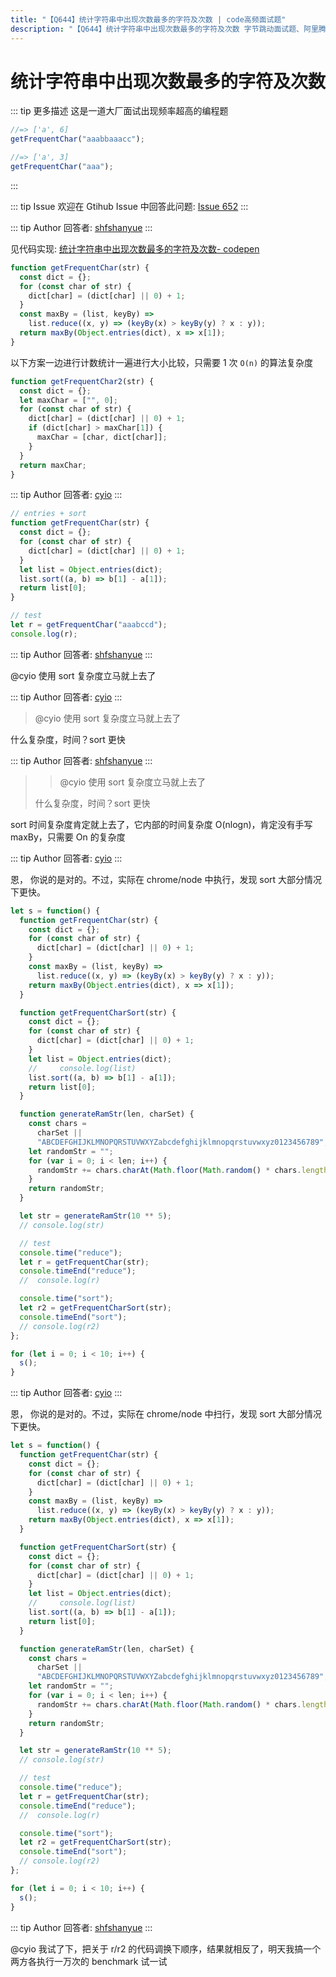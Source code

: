 ```yaml
---
title: "【Q644】统计字符串中出现次数最多的字符及次数 | code高频面试题"
description: "【Q644】统计字符串中出现次数最多的字符及次数 字节跳动面试题、阿里腾讯面试题、美团小米面试题。"
---
```


# 统计字符串中出现次数最多的字符及次数

::: tip 更多描述
这是一道大厂面试出现频率超高的编程题

```js
//=> ['a', 6]
getFrequentChar("aaabbaaacc");

//=> ['a', 3]
getFrequentChar("aaa");
```

:::

::: tip Issue
欢迎在 Gtihub Issue 中回答此问题: [Issue 652](https://github.com/shfshanyue/Daily-Question/issues/652)
:::

::: tip Author
回答者: [shfshanyue](https://github.com/shfshanyue)
:::

见代码实现: [统计字符串中出现次数最多的字符及次数- codepen](https://codepen.io/shanyue/pen/YzVGjrv?editors=0012)

```js
function getFrequentChar(str) {
  const dict = {};
  for (const char of str) {
    dict[char] = (dict[char] || 0) + 1;
  }
  const maxBy = (list, keyBy) =>
    list.reduce((x, y) => (keyBy(x) > keyBy(y) ? x : y));
  return maxBy(Object.entries(dict), x => x[1]);
}
```

以下方案一边进行计数统计一遍进行大小比较，只需要 1 次 `O(n)` 的算法复杂度

```js
function getFrequentChar2(str) {
  const dict = {};
  let maxChar = ["", 0];
  for (const char of str) {
    dict[char] = (dict[char] || 0) + 1;
    if (dict[char] > maxChar[1]) {
      maxChar = [char, dict[char]];
    }
  }
  return maxChar;
}
```

::: tip Author
回答者: [cyio](https://github.com/cyio)
:::

```js
// entries + sort
function getFrequentChar(str) {
  const dict = {};
  for (const char of str) {
    dict[char] = (dict[char] || 0) + 1;
  }
  let list = Object.entries(dict);
  list.sort((a, b) => b[1] - a[1]);
  return list[0];
}

// test
let r = getFrequentChar("aaabccd");
console.log(r);
```

::: tip Author
回答者: [shfshanyue](https://github.com/shfshanyue)
:::

@cyio 使用 sort 复杂度立马就上去了

::: tip Author
回答者: [cyio](https://github.com/cyio)
:::

> @cyio 使用 sort 复杂度立马就上去了

什么复杂度，时间？sort 更快

::: tip Author
回答者: [shfshanyue](https://github.com/shfshanyue)
:::

> > @cyio 使用 sort 复杂度立马就上去了
>
> 什么复杂度，时间？sort 更快

sort 时间复杂度肯定就上去了，它内部的时间复杂度 O(nlogn)，肯定没有手写 maxBy，只需要 On 的复杂度

::: tip Author
回答者: [cyio](https://github.com/cyio)
:::

恩， 你说的是对的。不过，实际在 chrome/node 中执行，发现 sort 大部分情况下更快。

```js
let s = function() {
  function getFrequentChar(str) {
    const dict = {};
    for (const char of str) {
      dict[char] = (dict[char] || 0) + 1;
    }
    const maxBy = (list, keyBy) =>
      list.reduce((x, y) => (keyBy(x) > keyBy(y) ? x : y));
    return maxBy(Object.entries(dict), x => x[1]);
  }

  function getFrequentCharSort(str) {
    const dict = {};
    for (const char of str) {
      dict[char] = (dict[char] || 0) + 1;
    }
    let list = Object.entries(dict);
    //     console.log(list)
    list.sort((a, b) => b[1] - a[1]);
    return list[0];
  }

  function generateRamStr(len, charSet) {
    const chars =
      charSet ||
      "ABCDEFGHIJKLMNOPQRSTUVWXYZabcdefghijklmnopqrstuvwxyz0123456789";
    let randomStr = "";
    for (var i = 0; i < len; i++) {
      randomStr += chars.charAt(Math.floor(Math.random() * chars.length));
    }
    return randomStr;
  }

  let str = generateRamStr(10 ** 5);
  // console.log(str)

  // test
  console.time("reduce");
  let r = getFrequentChar(str);
  console.timeEnd("reduce");
  //  console.log(r)

  console.time("sort");
  let r2 = getFrequentCharSort(str);
  console.timeEnd("sort");
  // console.log(r2)
};

for (let i = 0; i < 10; i++) {
  s();
}
```

::: tip Author
回答者: [cyio](https://github.com/cyio)
:::

恩， 你说的是对的。不过，实际在 chrome/node 中扫行，发现 sort 大部分情况下更快。

```js
let s = function() {
  function getFrequentChar(str) {
    const dict = {};
    for (const char of str) {
      dict[char] = (dict[char] || 0) + 1;
    }
    const maxBy = (list, keyBy) =>
      list.reduce((x, y) => (keyBy(x) > keyBy(y) ? x : y));
    return maxBy(Object.entries(dict), x => x[1]);
  }

  function getFrequentCharSort(str) {
    const dict = {};
    for (const char of str) {
      dict[char] = (dict[char] || 0) + 1;
    }
    let list = Object.entries(dict);
    //     console.log(list)
    list.sort((a, b) => b[1] - a[1]);
    return list[0];
  }

  function generateRamStr(len, charSet) {
    const chars =
      charSet ||
      "ABCDEFGHIJKLMNOPQRSTUVWXYZabcdefghijklmnopqrstuvwxyz0123456789";
    let randomStr = "";
    for (var i = 0; i < len; i++) {
      randomStr += chars.charAt(Math.floor(Math.random() * chars.length));
    }
    return randomStr;
  }

  let str = generateRamStr(10 ** 5);
  // console.log(str)

  // test
  console.time("reduce");
  let r = getFrequentChar(str);
  console.timeEnd("reduce");
  //  console.log(r)

  console.time("sort");
  let r2 = getFrequentCharSort(str);
  console.timeEnd("sort");
  // console.log(r2)
};

for (let i = 0; i < 10; i++) {
  s();
}
```

::: tip Author
回答者: [shfshanyue](https://github.com/shfshanyue)
:::

@cyio 我试了下，把关于 r/r2 的代码调换下顺序，结果就相反了，明天我搞一个两方各执行一万次的 benchmark 试一试
